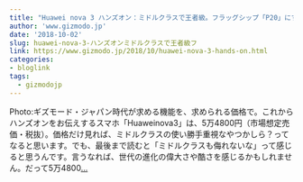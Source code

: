 ```yaml
---
title: "Huawei nova 3 ハンズオン：ミドルクラスで王者級。フラッグシップ「P20」にすら挑める"
author: 'www.gizmodo.jp'
date: '2018-10-02'
slug: huawei-nova-3-ハンズオンミドルクラスで王者級フ
link: https://www.gizmodo.jp/2018/10/huawei-nova-3-hands-on.html
categories:
- bloglink
tags:
  - gizmodojp
---
```


Photo:ギズモード・ジャパン時代が求める機能を、求められる価格で。これからハンズオンをお伝えするスマホ「Huaweinova3」は、5万4800円（市場想定売価・税抜）。価格だけ見れば、ミドルクラスの使い勝手重視なやつかしら？ってなると思います。でも、最後まで読むと「ミドルクラスも侮れないな」って感じると思うんです。言うなれば、世代の進化の偉大さや酷さを感じるかもしれません。だって5万4800[... <i class="fas fa-external-link-alt"></i>](https://www.gizmodo.jp/2018/10/huawei-nova-3-hands-on.html)

